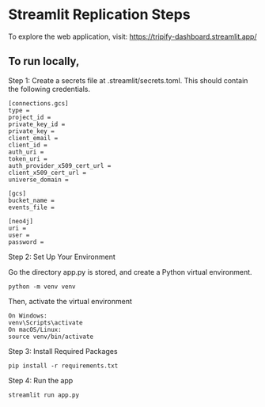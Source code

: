 # Streamlit Replication Steps

To explore the web application, visit: https://tripify-dashboard.streamlit.app/

## To run locally,

Step 1: Create a secrets file at .streamlit/secrets.toml. This should contain the following credentials.

```
[connections.gcs]
type = 
project_id = 
private_key_id = 
private_key = 
client_email = 
client_id = 
auth_uri = 
token_uri = 
auth_provider_x509_cert_url = 
client_x509_cert_url = 
universe_domain = 

[gcs]
bucket_name = 
events_file = 

[neo4j]
uri = 
user = 
password = 
```

Step 2: Set Up Your Environment

Go the directory app.py is stored, and create a Python virtual environment.

```
python -m venv venv
```

Then, activate the virtual environment

```
On Windows:
venv\Scripts\activate
On macOS/Linux:
source venv/bin/activate
```

Step 3: Install Required Packages

```
pip install -r requirements.txt
```

Step 4: Run the app

```
streamlit run app.py
```
